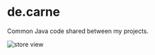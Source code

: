 # de.carne

Common Java code shared between my projects.

![store view](https://travis-ci.org/hdecarne/de.carne.svg?branch=master)
